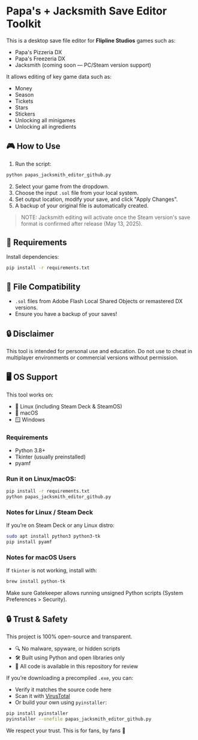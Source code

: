 # Papa's + Jacksmith Save Editor Toolkit

This is a desktop save file editor for **Flipline Studios** games such as:
- Papa's Pizzeria DX
- Papa's Freezeria DX
- Jacksmith (coming soon — PC/Steam version support)

It allows editing of key game data such as:
- Money
- Season
- Tickets
- Stars
- Stickers
- Unlocking all minigames
- Unlocking all ingredients

## 🎮 How to Use

1. Run the script:
```bash
python papas_jacksmith_editor_github.py
```

2. Select your game from the dropdown.
3. Choose the input `.sol` file from your local system.
4. Set output location, modify your save, and click "Apply Changes".
5. A backup of your original file is automatically created.

> NOTE: Jacksmith editing will activate once the Steam version's save format is confirmed after release (May 13, 2025).

## 🧰 Requirements

Install dependencies:

```bash
pip install -r requirements.txt
```

## 📁 File Compatibility

- `.sol` files from Adobe Flash Local Shared Objects or remastered DX versions.
- Ensure you have a backup of your saves!

## 🔒 Disclaimer

This tool is intended for personal use and education. Do not use to cheat in multiplayer environments or commercial versions without permission.

## 🖥️ OS Support

This tool works on:
- 🐧 Linux (including Steam Deck & SteamOS)
- 🍎 macOS
- 🪟 Windows

### Requirements
- Python 3.8+
- Tkinter (usually preinstalled)
- pyamf

### Run it on Linux/macOS:
```bash
pip install -r requirements.txt
python papas_jacksmith_editor_github.py
```

### Notes for Linux / Steam Deck
If you’re on Steam Deck or any Linux distro:
```bash
sudo apt install python3 python3-tk
pip install pyamf
```

### Notes for macOS Users
If `tkinter` is not working, install with:
```bash
brew install python-tk
```

Make sure Gatekeeper allows running unsigned Python scripts (System Preferences > Security).

## 🔒 Trust & Safety

This project is 100% open-source and transparent.

- 🔍 No malware, spyware, or hidden scripts
- 🛠️ Built using Python and open libraries only
- 📂 All code is available in this repository for review

If you’re downloading a precompiled `.exe`, you can:
- Verify it matches the source code here
- Scan it with [VirusTotal](https://www.virustotal.com/)
- Or build your own using `pyinstaller`:

```bash
pip install pyinstaller
pyinstaller --onefile papas_jacksmith_editor_github.py
```

We respect your trust. This is for fans, by fans 💙
